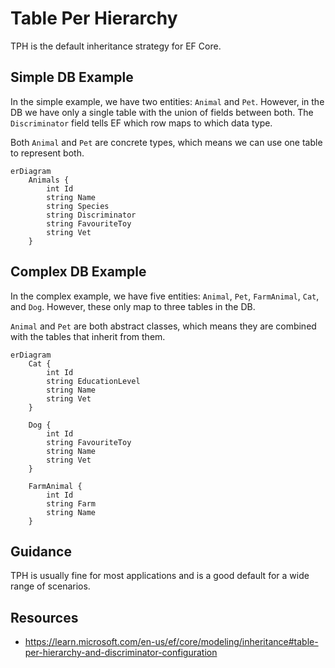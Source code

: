 # Table Per Hierarchy

TPH is the default inheritance strategy for EF Core.

## Simple DB Example

In the simple example, we have two entities:  `Animal` and `Pet`.  However, in the DB we have only a single table with the union of fields between both.  The `Discriminator` field tells EF which row maps to which data type.

Both `Animal` and `Pet` are concrete types, which means we can use one table to represent both.

```mermaid
erDiagram
    Animals {
        int Id
        string Name
        string Species
        string Discriminator
        string FavouriteToy
        string Vet
    }
```

## Complex DB Example

In the complex example, we have five entities: `Animal`, `Pet`, `FarmAnimal`, `Cat`, and `Dog`.  However, these only map to three tables in the DB.

`Animal` and `Pet` are both abstract classes, which means they are combined with the tables that inherit from them.

```mermaid
erDiagram
    Cat {
        int Id
        string EducationLevel
        string Name
        string Vet
    }

    Dog {
        int Id
        string FavouriteToy
        string Name
        string Vet
    }

    FarmAnimal {
        int Id
        string Farm
        string Name
    }
```

## Guidance

TPH is usually fine for most applications and is a good default for a wide range of scenarios.

## Resources

- https://learn.microsoft.com/en-us/ef/core/modeling/inheritance#table-per-hierarchy-and-discriminator-configuration

